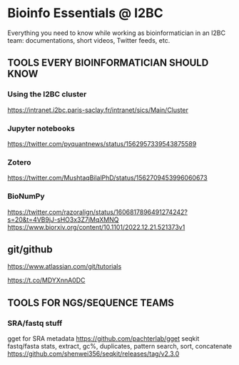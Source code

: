 # Bioinfo Essentials @ I2BC

Everything you need to know while working as bioinformatician in an I2BC team: documentations, short videos, Twitter feeds, etc.

## TOOLS EVERY BIOINFORMATICIAN SHOULD KNOW

### Using the I2BC cluster
  https://intranet.i2bc.paris-saclay.fr/intranet/sics/Main/Cluster
  
### Jupyter notebooks
  https://twitter.com/pyquantnews/status/1562957339543875589

### Zotero
  https://twitter.com/MushtaqBilalPhD/status/1562709453996060673

### BioNumPy
  https://twitter.com/razoralign/status/1606817896491274242?s=20&t=4VB9jJ-sHO3x3Z7jMqXMNQ
  https://www.biorxiv.org/content/10.1101/2022.12.21.521373v1

## git/github
  https://www.atlassian.com/git/tutorials
  
  https://t.co/MDYXnnA0DC

## TOOLS FOR NGS/SEQUENCE TEAMS

### SRA/fastq stuff
  gget for SRA metadata
    https://github.com/pachterlab/gget
  seqkit fastq/fasta stats, extract, gc%, duplicates, pattern search, sort, concatenate 
    https://github.com/shenwei356/seqkit/releases/tag/v2.3.0
    
    
